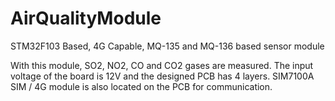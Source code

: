 # AirQualityModule
STM32F103 Based, 4G Capable, MQ-135 and MQ-136 based sensor module

With this module, SO2, NO2, CO and CO2 gases are measured. The input voltage of the board is 12V and the designed PCB has 4 layers.
SIM7100A SIM / 4G module is also located on the PCB for communication. 
